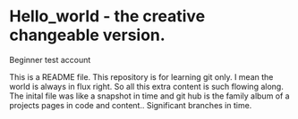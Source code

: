 # Hello_world - the creative changeable version.
Beginner test account

This is a README file. 
This repository is for learning git only.
I mean the world is always in flux right. So all this extra content is such flowing along.
The inital file was like a snapshot in time and git hub is the family album of a projects pages in code and content..
Significant branches in time.

